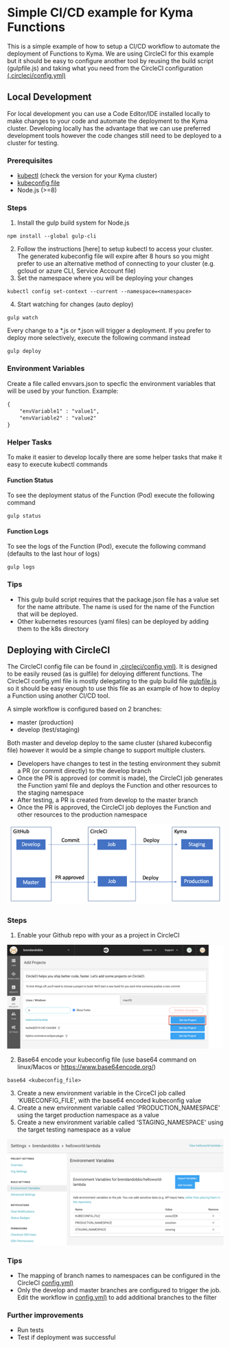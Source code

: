 # Simple CI/CD example for Kyma Functions

This is a simple example of how to setup a CI/CD workflow to automate the deployment of Functions to Kyma. We are using CircleCI for this example but it should be easy to configure another tool by reusing the build script (gulpfile.js) and taking what you need from the CircleCI configuration [(.circleci/config.yml)](./.circleci/config.yml)

## Local Development

For local development you can use a Code Editor/IDE installed locally to make changes to your code and automate the deployment to the Kyma cluster. Developing locally has the advantage that we can use preferred development tools however the code changes still need to be deployed to a cluster for testing. 

### Prerequisites
* [kubectl](https://kubernetes.io/docs/tasks/tools/install-kubectl/) (check the version for your Kyma cluster)
* [kubeconfig file](https://kyma-project.io/docs/components/security/#details-iam-kubeconfig-service-get-the-kubeconfig-file-and-configure-the-cli) 
* Node.js (>=8)

### Steps
1. Install the gulp build system for Node.js
```
npm install --global gulp-cli 
```
2. Follow the instructions [here] to setup kubectl to access your cluster. The generated kubeconfig file will expire after 8 hours so you might prefer to use an alternative method of connecting to your cluster (e.g. gcloud or azure CLI, Service Account file)
3. Set the namespace where you will be deploying your changes
```
kubectl config set-context --current --namespace=<namespace>
```  
4. Start watching for changes (auto deploy)
```
gulp watch
```
Every change to a *.js or *.json will trigger a deployment. If you prefer to deploy more selectively, execute the following command instead
```
gulp deploy
``` 
### Environment Variables
Create a file called envvars.json to specfic the environment variables that will be used by your function.
Example:
```
{
    "envVariable1" : "value1",
    "envVariable2" : "value2"
}
```
### Helper Tasks

To make it easier to develop locally there are some helper tasks that make it easy to execute kubectl commands

#### Function Status

To see the deployment status of the Function (Pod) execute the following command
```
gulp status
```

#### Function Logs

To see the logs of the Function (Pod), execute the following command (defaults to the last hour of logs)
```
gulp logs
```

### Tips
* This gulp build script requires that the package.json file has a value set for the name attribute. The name is used for the name of the Function that will be deployed. 
* Other kubernetes resources (yaml files) can be deployed by adding them to the k8s directory

## Deploying with CircleCI

The CircleCI config file can be found in [.circleci/config.yml)](./.circleci/config.yml). It is designed to be easily reused (as is gulfile) for deloying different functions. The CircleCI config.yml file is mostly delegating to the gulp build file [gulpfile.js](./gulpfile.js) so it should be easy enough to use this file as an example of how to deploy a Function using another CI/CD tool.

A simple workflow is configured based on 2 branches: 
* master (production)
* develop (test/staging)

Both master and develop deploy to the same cluster (shared kubeconfig file) however it would be a simple change to support multiple clusters.

* Developers have changes to test in the testing environment they submit a PR (or commit directly) to the develop branch 
* Once the PR is approved (or commit is made), the CircleCI job generates the Function yaml file and deploys the Function and other resources to the staging namespace
* After testing, a PR is created from develop to the master branch
* Once the PR is approved, the CircleCI job deployes the Function and other resources to the production namespace

![Flow](./images/flow.png)

### Steps
1. Enable your Github repo with your as a project in CircleCI

![Setup Project](./images/setupproject.png)

2. Base64 encode your kubeconfig file (use base64 command on linux/Macos or https://www.base64encode.org/)
```
base64 <kubeconfig_file>
```
3. Create a new environment variable in the CirceCI job called 'KUBECONFIG_FILE', with the base64 encoded kubeconfig value
4. Create a new environment variable called 'PRODUCTION_NAMESPACE' using the target production namespace as a value
5. Create a new environment variable called 'STAGING_NAMESPACE' using the target testing namespace as a value

![Flow](./images/envvars.png)

### Tips
* The mapping of branch names to namespaces can be configured in the CircleCI [config.yml)](./.circleci/config.yml)
* Only the develop and master branches are configured to trigger the job. Edit the workflow in [config.yml)](./.circleci/config.yml) to add additional branches to the filter

### Further improvements
* Run tests
* Test if deployment was successful




